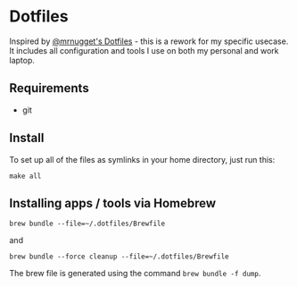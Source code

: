 # Dotfiles

Inspired by [@mrnugget's Dotfiles](https://github.com/mrnugget/dotfiles) - this is a rework for my specific usecase. It includes all configuration and tools I use on both my personal and work laptop.

## Requirements

* git

## Install

To set up all of the files as symlinks in your home directory, just run this:

```
make all
```

## Installing apps / tools via Homebrew

```
brew bundle --file=~/.dotfiles/Brewfile
```

and

```
brew bundle --force cleanup --file=~/.dotfiles/Brewfile
```

The brew file is generated using the command `brew bundle -f dump`.
